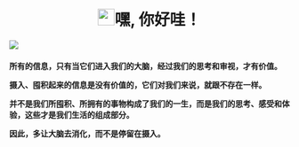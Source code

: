 

<h1 align="center"><img src="https://raw.githubusercontent.com/iampavangandhi/iampavangandhi/master/gifs/Hi.gif" width="30px">嘿, 你好哇！</h1>

![](https://tva1.sinaimg.cn/large/e6c9d24egy1h5d7th3snpj21gv0u0doz.jpg)




<h4>
<p> 所有的信息，只有当它们进入我们的大脑，经过我们的思考和审视，才有价值。  </p>
<p>摄入、囤积起来的信息是没有价值的，它们对我们来说，就跟不存在一样。  </p>
<p>并不是我们所囤积、所拥有的事物构成了我们的一生，而是我们的思考、感受和体验，这些才是我们生活的组成部分。  </p>
<p>因此，多让大脑去消化，而不是停留在摄入。</p>
</h4>
